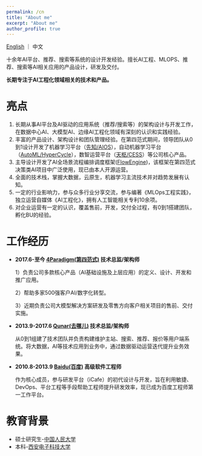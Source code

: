 ```yaml
---
permalink: /cn
title: "About me"
excerpt: "About me"
author_profile: true
---
```


[English](/) ｜ 中文

十余年AI平台、推荐、搜索等系统的设计开发经验。擅长AI工程、MLOPS、推荐、搜索等AI相关应用的产品设计，研发及交付。

**长期专注于AI工程化领域相关的技术和产品。**

亮点
======

1.	长期从事AI平台及AI驱动的应用系统（推荐/搜索等）的架构设计与开发工作，在数据中心AI、大模型AI、边缘AI工程化领域有深刻的认识和实践经验。
2.	丰富的产品设计、架构设计和团队管理经验。在第四范式期间，领导团队从0到1设计开发了机器学习平台（[先知/AIOS](https://www.4paradigm.com/product/aios.html)），自动机器学习平台（[AutoML/HyperCycle](https://www.4paradigm.com/product/hypercycle.html)），数智运营平台（[天枢/CESS](https://www.4paradigm.com/product/cess.html)）等公司核心产品。
3.	主导设计开发了AI全场景流程编排调度框架([FlowEngine](http://flow-engine.github.io))，该框架在第四范式决策类AI项目中广泛使用，现已由本人开源运营。
4.	全面的技术栈，掌握大数据，云原生，机器学习主流技术并对趋势发展有认知。
5.	一定的行业影响力，参与众多行业分享交流，参与编著《MLOps工程实践》，独立运营自媒体《AI工程化》，拥有人工智能相关专利10余项。
6.	对企业运营有一定的认识，覆盖售前，开发，交付全过程，有0到1搭建团队，孵化BU的经验。

工作经历
======
* **2017.6-至今 [4Paradigm(第四范式)](http://www.4paradigm.com) 技术总监/架构师**

  1）负责公司多款核心产品（AI基础设施及上层应用）的定义、设计、开发和推广应用。

  2）帮助多家500强客户AI/数字化转型。

  3）近期负责公司大模型解决方案研发及零售方向客户相关项目的售前、交付实施。

* **2013.9-2017.6 [Qunar(去哪儿)](http://www.qunar.com) 技术总监/架构师**

  从0到1组建了技术团队并负责构建维护主站、搜索、推荐、报价等用户端系统。将大数据，AI等技术应用到业务中，通过数据驱动运营迭代提升业务效果。

* **2010.8-2013.9 [Baidu(百度)](https://www.baidu.com/) 高级软件工程师**

  作为核心成员，参与研发平台（iCafe）的初代设计与开发，旨在利用敏捷、DevOps、平台工程等手段帮助工程师提升研发效率，现已成为百度工程师第一工作平台。

教育背景
======
* 硕士研究生-[中国人民大学](https://www.ruc.edu.cn/)
* 本科-[西安电子科技大学](https://www.xidian.edu.cn/)


